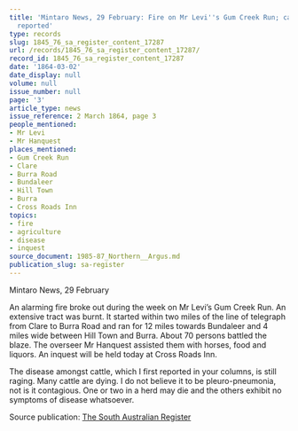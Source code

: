 ```yaml
---
title: 'Mintaro News, 29 February: Fire on Mr Levi''s Gum Creek Run; cattle disease
  reported'
type: records
slug: 1845_76_sa_register_content_17287
url: /records/1845_76_sa_register_content_17287/
record_id: 1845_76_sa_register_content_17287
date: '1864-03-02'
date_display: null
volume: null
issue_number: null
page: '3'
article_type: news
issue_reference: 2 March 1864, page 3
people_mentioned:
- Mr Levi
- Mr Hanquest
places_mentioned:
- Gum Creek Run
- Clare
- Burra Road
- Bundaleer
- Hill Town
- Burra
- Cross Roads Inn
topics:
- fire
- agriculture
- disease
- inquest
source_document: 1985-87_Northern__Argus.md
publication_slug: sa-register
---
```


Mintaro News, 29 February

An alarming fire broke out during the week on Mr Levi’s Gum Creek Run.  An extensive tract was burnt.  It started within two miles of the line of telegraph from Clare to Burra Road and ran for 12 miles towards Bundaleer and 4 miles wide between Hill Town and Burra.  About 70 persons battled the blaze.  The overseer Mr Hanquest assisted them with horses, food and liquors.  An inquest will be held today at Cross Roads Inn.

The disease amongst cattle, which I first reported in your columns, is still raging.  Many cattle are dying.  I do not believe it to be pleuro-pneumonia, not is it contagious.  One or two in a herd may die and the others exhibit no symptoms of disease whatsoever.

Source publication: [The South Australian Register](/publications/sa-register/)
